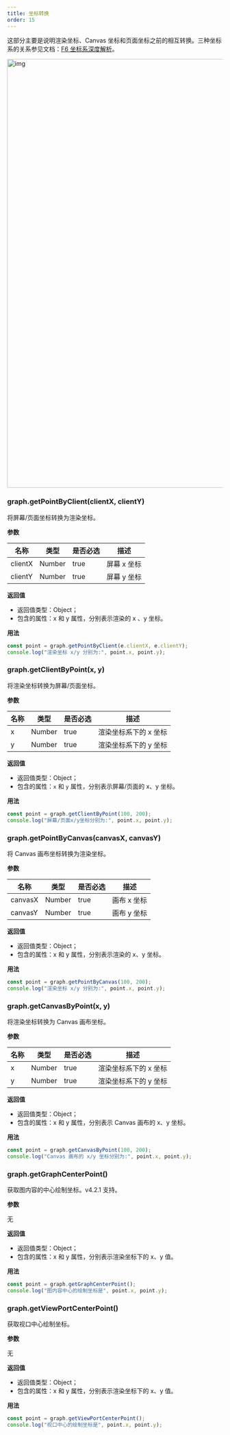 ```yaml
---
title: 坐标转换
order: 15
---
```


这部分主要是说明渲染坐标、Canvas 坐标和页面坐标之前的相互转换。三种坐标系的关系参见文档：[F6 坐标系深度解析](/zh/docs/manual/advanced/coordinate-system)。

<img src='https://gw.alipayobjects.com/mdn/rms_f8c6a0/afts/img/A*Dzz_R5yJEooAAAAAAAAAAABkARQnAQ' alt='img' width='1000'/>

### graph.getPointByClient(clientX, clientY)

将屏幕/页面坐标转换为渲染坐标。

**参数**

| 名称    | 类型   | 是否必选 | 描述        |
| ------- | ------ | -------- | ----------- |
| clientX | Number | true     | 屏幕 x 坐标 |
| clientY | Number | true     | 屏幕 y 坐标 |

**返回值**

- 返回值类型：Object；
- 包含的属性：x 和 y 属性，分别表示渲染的 x 、y 坐标。

**用法**

```javascript
const point = graph.getPointByClient(e.clientX, e.clientY);
console.log("渲染坐标 x/y 分别为:", point.x, point.y);
```

### graph.getClientByPoint(x, y)

将渲染坐标转换为屏幕/页面坐标。

**参数**

| 名称 | 类型   | 是否必选 | 描述                  |
| ---- | ------ | -------- | --------------------- |
| x    | Number | true     | 渲染坐标系下的 x 坐标 |
| y    | Number | true     | 渲染坐标系下的 y 坐标 |

**返回值**

- 返回值类型：Object；
- 包含的属性：`x` 和 `y` 属性，分别表示屏幕/页面的 x、y 坐标。

**用法**

```javascript
const point = graph.getClientByPoint(100, 200);
console.log("屏幕/页面x/y坐标分别为:", point.x, point.y);
```

### graph.getPointByCanvas(canvasX, canvasY)

将 Canvas 画布坐标转换为渲染坐标。

**参数**

| 名称    | 类型   | 是否必选 | 描述        |
| ------- | ------ | -------- | ----------- |
| canvasX | Number | true     | 画布 x 坐标 |
| canvasY | Number | true     | 画布 y 坐标 |

**返回值**

- 返回值类型：Object；
- 包含的属性：x 和 y 属性，分别表示渲染的 x、y 坐标。

**用法**

```javascript
const point = graph.getPointByCanvas(100, 200);
console.log("渲染坐标 x/y 分别为:", point.x, point.y);
```

### graph.getCanvasByPoint(x, y)

将渲染坐标转换为 Canvas 画布坐标。

**参数**

| 名称 | 类型   | 是否必选 | 描述                  |
| ---- | ------ | -------- | --------------------- |
| x    | Number | true     | 渲染坐标系下的 x 坐标 |
| y    | Number | true     | 渲染坐标系下的 y 坐标 |

**返回值**

- 返回值类型：Object；
- 包含的属性：x 和 y 属性，分别表示 Canvas 画布的 x、y 坐标。

**用法**

```javascript
const point = graph.getCanvasByPoint(100, 200);
console.log("Canvas 画布的 x/y 坐标分别为:", point.x, point.y);
```

### graph.getGraphCenterPoint()

获取图内容的中心绘制坐标。v4.2.1 支持。

**参数**

无

**返回值**

- 返回值类型：Object；
- 包含的属性：x 和 y 属性，分别表示渲染坐标下的 x、y 值。

**用法**

```javascript
const point = graph.getGraphCenterPoint();
console.log("图内容中心的绘制坐标是", point.x, point.y);
```

### graph.getViewPortCenterPoint()

获取视口中心绘制坐标。

**参数**

无

**返回值**

- 返回值类型：Object；
- 包含的属性：x 和 y 属性，分别表示渲染坐标下的 x、y 值。

**用法**

```javascript
const point = graph.getViewPortCenterPoint();
console.log("视口中心的绘制坐标是", point.x, point.y);
```
